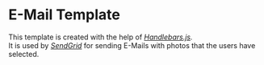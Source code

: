 # E-Mail Template

This template is created with the help of *[Handlebars.js](https://handlebarsjs.com).*
<br>It is used by *[SendGrid](https://sendgrid.com/)* for sending E-Mails with photos that the users have selected.

